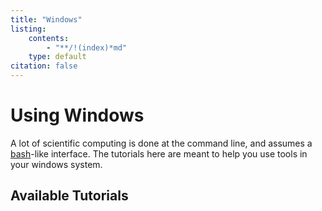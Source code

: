 ```yaml
---
title: "Windows"
listing:
    contents:
        - "**/!(index)*md"
    type: default
citation: false    
---
```


# Using Windows

A lot of scientific computing is done at the command line, and assumes a [bash](https://en.wikipedia.org/wiki/Bash_(Unix_shell))-like interface. The tutorials here are meant to help you use tools in your windows system. 

## Available Tutorials
